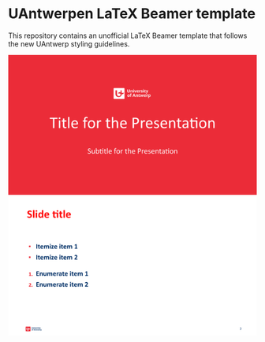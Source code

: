 UAntwerpen LaTeX Beamer template
================================

This repository contains an unofficial LaTeX Beamer template that follows the new UAntwerp styling guidelines.

![Title Slide](example_images/title_slide.png)
![Content Slide](example_images/content_slide.png)
